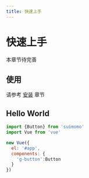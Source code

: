 ```yaml
---
title: 快速上手
---
```


# 快速上手

本章节待完善

## 使用

请参考 [安装](../install/) 章节


## Hello World

```javascript
import {Button} from 'suimomo'
import Vue from 'vue'

new Vue({
  el: '#app',
  components: {
    'g-button':Button
  }
})